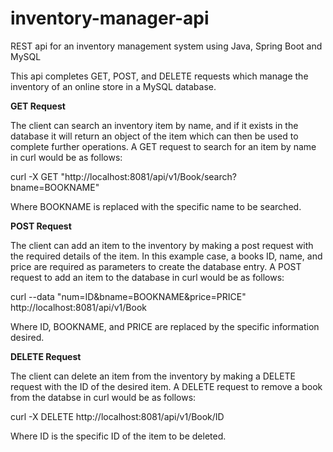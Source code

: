 # inventory-manager-api
REST api for an inventory management system using Java, Spring Boot and MySQL

This api completes GET, POST, and DELETE requests which manage the inventory of an online store in a MySQL database. 


**GET Request**

The client can search an inventory item by name, and if it exists in the database it will return an object of the item which can then be used to complete further operations. A GET request to search for an item by name in curl would be as follows:

curl -X GET "http://localhost:8081/api/v1/Book/search?bname=BOOKNAME"

Where BOOKNAME is replaced with the specific name to be searched.


**POST Request**

The client can add an item to the inventory by making a post request with the required details of the item. In this example case, a books ID, name, and price are required as parameters to create the database entry. A POST request to add an item to the database in curl would be as follows:

curl --data "num=ID&bname=BOOKNAME&price=PRICE" http://localhost:8081/api/v1/Book

Where ID, BOOKNAME, and PRICE are replaced by the specific information desired.


**DELETE Request**

The client can delete an item from the inventory by making a DELETE request with the ID of the desired item. A DELETE request to remove a book from the databse in curl would be as follows:

curl -X DELETE http://localhost:8081/api/v1/Book/ID

Where ID is the specific ID of the item to be deleted.

